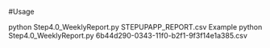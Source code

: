 #Usage

python Step4.0_WeeklyReport.py STEPUPAPP_REPORT.csv
Example
python Step4.0_WeeklyReport.py 6b44d290-0343-11f0-b2f1-9f3f14e1a385.csv  